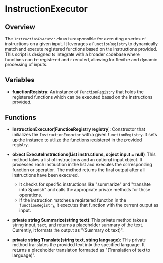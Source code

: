 # InstructionExecutor

## Overview
The `InstructionExecutor` class is responsible for executing a series of instructions on a given input. It leverages a `FunctionRegistry` to dynamically match and execute registered functions based on the instructions provided. This script is designed to integrate with a broader codebase where functions can be registered and executed, allowing for flexible and dynamic processing of inputs.

## Variables

- **functionRegistry**: An instance of `FunctionRegistry` that holds the registered functions which can be executed based on the instructions provided.

## Functions

- **InstructionExecutor(FunctionRegistry registry)**: Constructor that initializes the `InstructionExecutor` with a given `FunctionRegistry`. It sets up the instance to utilize the functions registered in the provided registry.

- **object ExecuteInstructions(List<string> instructions, object input = null)**: This method takes a list of instructions and an optional input object. It processes each instruction in the list and executes the corresponding function or operation. The method returns the final output after all instructions have been executed. 
  - It checks for specific instructions like "summarize" and "translate into Spanish" and calls the appropriate private methods for those operations.
  - If the instruction matches a registered function in the `functionRegistry`, it executes that function with the current output as input.

- **private string Summarize(string text)**: This private method takes a string input, `text`, and returns a placeholder summary of the text. Currently, it formats the output as "(Summary of: text)".

- **private string Translate(string text, string language)**: This private method translates the provided text into the specified language. It returns a placeholder translation formatted as "(Translation of text to language)".